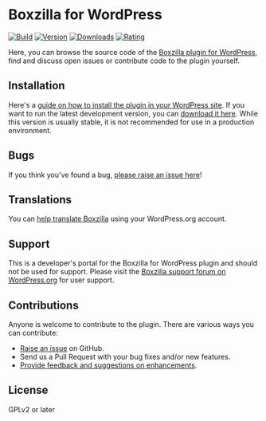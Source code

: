 Boxzilla for WordPress
======================
[![Build](https://img.shields.io/travis/ibericode/boxzilla-wp.svg)](https://travis-ci.org/ibericode/boxzilla-wp)
[![Version](https://img.shields.io/wordpress/plugin/v/boxzilla.svg)](https://wordpress.org/plugins/boxzilla/changelog/)
[![Downloads](https://img.shields.io/wordpress/plugin/dt/boxzilla.svg)](https://wordpress.org/plugins/boxzilla/)
[![Rating](https://img.shields.io/wordpress/plugin/r/boxzilla.svg)](https://wordpress.org/support/view/plugin-reviews/boxzilla/)

Here, you can browse the source code of the [Boxzilla plugin for WordPress](https://wordpress.org/plugins/boxzilla/), find and discuss open issues or contribute code to the plugin yourself.

Installation
------------

Here's a [guide on how to install the plugin in your WordPress site](https://wordpress.org/plugins/boxzilla/installation/).
If you want to run the latest development version, you can [download it here](https://github.com/ibericode/boxzilla/archive/master.zip). While this version is usually stable, it is not recommended for use in a production environment.

Bugs
----
If you think you've found a bug, [please raise an issue here](https://github.com/ibericode/boxzilla/issues?state=open)!

Translations
-------------
You can [help translate Boxzilla](https://translate.wordpress.org/projects/wp-plugins/boxzilla/stable/) using your WordPress.org account.

Support
-------
This is a developer's portal for the Boxzilla for WordPress plugin and should not be used for support. Please visit the
[Boxzilla support forum on WordPress.org](https://wordpress.org/support/plugin/boxzilla) for user support.

Contributions
-------------
Anyone is welcome to contribute to the plugin. There are various ways you can contribute:

* [Raise an issue](https://github.com/ibericode/boxzilla/issues) on GitHub.
* Send us a Pull Request with your bug fixes and/or new features.
* [Provide feedback and suggestions on enhancements](https://github.com/ibericode/boxzilla/issues?direction=desc&labels=Enhancement&page=1&sort=created&state=open).

License
-------------
GPLv2 or later
